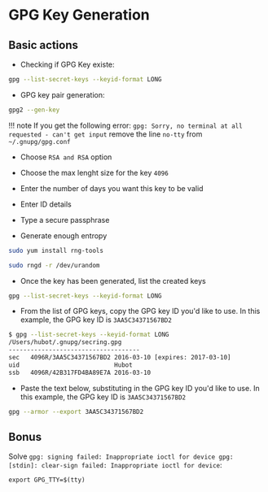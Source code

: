 # GPG Key Generation

## Basic actions

- Checking if GPG Key existe:

```bash
gpg --list-secret-keys --keyid-format LONG
```

- GPG key pair generation:

```bash
gpg2 --gen-key
```

!!! note 
    If you get the following error: `gpg: Sorry, no terminal at all requested - can't get input` remove the line `no-tty` from `~/.gnupg/gpg.conf`

- Choose `RSA and RSA` option

- Choose the max lenght size for the key `4096`

- Enter the number of days you want this key to be valid

- Enter ID details

- Type a secure passphrase

- Generate enough entropy

```bash
sudo yum install rng-tools
```

```bash
sudo rngd -r /dev/urandom
```

- Once the key has been generated, list the created keys

```bash
gpg --list-secret-keys --keyid-format LONG
```

- From the list of GPG keys, copy the GPG key ID you'd like to use. In this example, the GPG key ID is `3AA5C34371567BD2`

```bash
$ gpg --list-secret-keys --keyid-format LONG
/Users/hubot/.gnupg/secring.gpg
------------------------------------
sec   4096R/3AA5C34371567BD2 2016-03-10 [expires: 2017-03-10]
uid                          Hubot 
ssb   4096R/42B317FD4BA89E7A 2016-03-10
```

- Paste the text below, substituting in the GPG key ID you'd like to use. In this example, the GPG key ID is `3AA5C34371567BD2`

```bash
gpg --armor --export 3AA5C34371567BD2
```

## Bonus

Solve `gpg: signing failed: Inappropriate ioctl for device gpg: [stdin]: clear-sign failed: Inappropriate ioctl for device`:

```
export GPG_TTY=$(tty)
```

